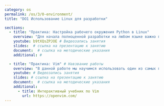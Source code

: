 ```yaml
---
category: os
permalink: /os/3/0-environment/
title: "DO1 Использование Linux для разработки"

sections:
  - title: "Практика: Настройка рабочего окружения Python в Linux"
    overview: "Для начала полноценной разработки на любом языке важно подготовить рабочее окружение - установить и настроить нужные версии всех необходимых программ. Также в этой работе мы познакомимся с виртуальными окружениями - мощным механизмом Python для управления зависимостями."
    youtube: b9tXQsZPJOE # Видеозапись занятия
    slides:  # ссылка на презентацию к занятию
    document:  # ссылка на методические указания
    additional: # 

  - title: "Практика: Vim" # Навзвание работы
    overview: "В данной работе мы научимся использовать один из самых популярных текстовых редакторов для профессионалов - легендарный vim."
    youtube: # Видеозапись занятия
    slides: # ссылка на презентацию к занятию
    document:  # ссылка на методические указания
    additional:
      - title: Интерактивный учебник по Vim
        url: https://openvim.com/
---
```


